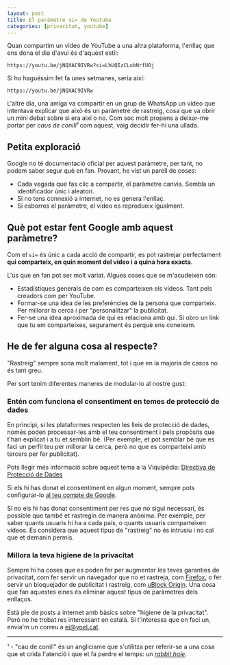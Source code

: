 ```yaml
---
layout: post
title: El paràmetre si= de Youtube
categories: [privacitat, youtube]
---
```

  
Quan compartim un vídeo de YouTube a una altra plataforma, l'enllaç que ens dona el dia d'avui és d'aquest estil:
```
https://youtu.be/jNQXAC9IVRw?si=LhUQIzCLubNrfUOj
```
Si ho haguéssim fet fa unes setmanes, seria així:
```
https://youtu.be/jNQXAC9IVRw
```
  
L'altre dia, una amiga va compartir en un grup de WhatsApp un vídeo que intentava explicar que això és un paràmetre de rastreig, cosa que va obrir un mini debat sobre si era així o no. Com soc molt propens a deixar-me portar per *caus de conill¹* com aquest, vaig decidir fer-hi una ullada.
  
## Petita exploració

Google no té documentació oficial per aquest paràmetre, per tant, no podem saber segur què en fan.
Provant, he vist un parell de coses:
- Cada vegada que fas clic a compartir, el paràmetre canvia. Sembla un identificador únic i aleatori.
- Si no tens connexió a internet, no es genera l'enllaç.
- Si esborres el paràmetre, el vídeo es reprodueix igualment.
  
## Què pot estar fent Google amb aquest paràmetre?

Com el `si=` és únic a cada acció de compartir, es pot rastrejar perfectament **qui comparteix, en quin moment del vídeo i a quina hora exacta**.

L'ús que en fan pot ser molt variat. Algues coses que se m'acudeixen són:
- Estadístiques generals de com es comparteixen els vídeos. Tant pels creadors com per YouTube.
- Formar-se una idea de les preferències de la persona que comparteix. Per millorar la cerca i per "personalitzar" la publicitat.
- Fer-se una idea aproximada de qui es relaciona amb qui. Si obro un link que tu em comparteixes, segurament és perquè ens coneixem.
  
## He de fer alguna cosa al respecte?

"Rastreig" sempre sona molt malament, tot i que en la majoria de casos no és tant greu.

Per sort tenim diferentes maneres de modular-lo al nostre gust:

### Entén com funciona el consentiment en temes de protecció de dades

En principi, si les plataformes respecten les lleis de protecció de dades, només poden processar-les amb el teu consentiment i pels propòsits que t'han explicat i a tu et semblin bé. (Per exemple, et pot semblar bé que es faci un perfil teu per millorar la cerca, però no que es comparteixi amb tercers per fer publicitat).
  
Pots llegir més informació sobre aquest tema a la Viquipèdia: [Directiva de Protecció de Dades](https://ca.wikipedia.org/wiki/Directiva_de_Protecci%C3%B3_de_Dades)
  
Si els hi has donat el consentiment en algun moment, sempre pots configurar-lo [al teu compte de Google](https://myaccount.google.com/data-and-privacy).
  
Si no els hi has donat consentiment per res que no sigui necessari, és possible que també et rastregin de manera anònima. Per exemple, per saber quants usuaris hi ha a cada país, o quants usuaris comparteixen vídeos. Es considera que aquest tipus de "rastreig" no és intrusiu i no cal que et demanin permís.
  
### Millora la teva higiene de la privacitat
  
Sempre hi ha coses que es poden fer per augmentar les teves garanties de privacitat, com fer servir un navegador que no et rastreja, com [Firefox](https://www.mozilla.org/ca/firefox/new/), o fer servir un bloquejador de publicitat i rastreig, com [uBlock Origin](https://ublockorigin.com/). Una cosa que fan aquestes eines és eliminar aquest tipus de paràmetres dels enllaços.
  
Està ple de posts a internet amb bàsics sobre "higiene de la privacitat". Però no he trobat res interessant en català. Si t'interessa que en faci un, envia'm un correu a [ei@yoel.cat](mailto:ei@yoel.cat).
  
-----
  
¹ - "cau de conill" és un anglicisme que s'utilitza per referir-se a una cosa que et crida l'atenció i que et fa perdre el temps: un *[rabbit hole](https://www.dictionary.com/e/slang/rabbit-hole/).*
